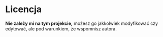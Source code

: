 # Licencja

**Nie zależy mi na tym projekcie,** możesz go jakkolwiek modyfikować czy edytować, ale pod warunkiem, że wspomnisz autora.
